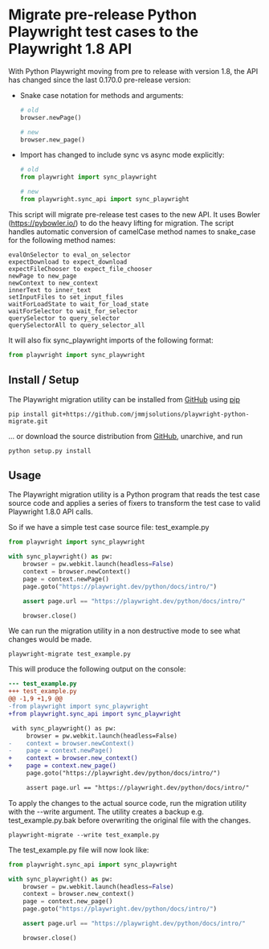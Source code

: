 # Migrate pre-release Python Playwright test cases to the Playwright 1.8 API

With Python Playwright moving from pre to release with version 1.8, the API has changed since the last 0.170.0 pre-release version:
- Snake case notation for methods and arguments:

  ```py
  # old
  browser.newPage()
  ```
  ```py
  # new
  browser.new_page()
  ```

- Import has changed to include sync vs async mode explicitly:
  ```py
  # old
  from playwright import sync_playwright
  ```
  ```py
  # new
  from playwright.sync_api import sync_playwright
  ```

This script will migrate pre-release test cases to the new API. It uses Bowler (https://pybowler.io/) to do the heavy lifting for migration. The script handles automatic conversion of camelCase method names to snake_case for the following method names:

```
evalOnSelector to eval_on_selector 
expectDownload to expect_download
expectFileChooser to expect_file_chooser
newPage to new_page
newContext to new_context
innerText to inner_text
setInputFiles to set_input_files
waitForLoadState to wait_for_load_state
waitForSelector to wait_for_selector
querySelector to query_selector
querySelectorAll to query_selector_all
```

It will also fix sync_playwright imports of the following format:

```py
from playwright import sync_playwright
```

## Install / Setup

The Playwright migration utility can be installed from [GitHub](https://github.com/jmmjsolutions/playwright-python-migrate) using [pip](http://www.pip-installer.org)
    
    pip install git+https://github.com/jmmjsolutions/playwright-python-migrate.git


... or download the source distribution from [GitHub](https://github.com/jmmjsolutions/playwright-python-migrate/archive/master.zip), unarchive, and run

    python setup.py install

## Usage

The Playwright migration utility is a Python program that reads the test case source code and applies a series of fixers to transform the test case to valid Playwright 1.8.0 API calls.

So if we have a simple test case source file: test_example.py

```py
from playwright import sync_playwright

with sync_playwright() as pw:
    browser = pw.webkit.launch(headless=False)
    context = browser.newContext()
    page = context.newPage()
    page.goto("https://playwright.dev/python/docs/intro/")

    assert page.url == "https://playwright.dev/python/docs/intro/"

    browser.close()
```

We can run the migration utility in a non destructive mode to see what changes would be made.

```
playwright-migrate test_example.py
```
This will produce the following output on the console:

```diff
--- test_example.py
+++ test_example.py
@@ -1,9 +1,9 @@
-from playwright import sync_playwright
+from playwright.sync_api import sync_playwright

 with sync_playwright() as pw:
     browser = pw.webkit.launch(headless=False)
-    context = browser.newContext()
-    page = context.newPage()
+    context = browser.new_context()
+    page = context.new_page()
     page.goto("https://playwright.dev/python/docs/intro/")

     assert page.url == "https://playwright.dev/python/docs/intro/"
```

To apply the changes to the actual source code, run the migration utility with the --write argument. The utility creates a backup e.g. test_example.py.bak before overwriting the original file with the changes.

```
playwright-migrate --write test_example.py
```

The test_example.py file will now look like:

```py
from playwright.sync_api import sync_playwright

with sync_playwright() as pw:
    browser = pw.webkit.launch(headless=False)
    context = browser.new_context()
    page = context.new_page()
    page.goto("https://playwright.dev/python/docs/intro/")

    assert page.url == "https://playwright.dev/python/docs/intro/"

    browser.close()
```



